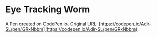 # Eye Tracking Worm

A Pen created on CodePen.io. Original URL: [https://codepen.io/Adir-SL/pen/GRxNbbm](https://codepen.io/Adir-SL/pen/GRxNbbm).

